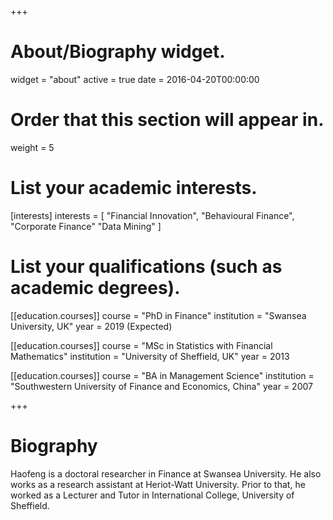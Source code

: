 +++
# About/Biography widget.
widget = "about"
active = true
date = 2016-04-20T00:00:00

# Order that this section will appear in.
weight = 5

# List your academic interests.
[interests]
  interests = [
    "Financial Innovation",
    "Behavioural Finance",
    "Corporate Finance"
    "Data Mining"
  ]

# List your qualifications (such as academic degrees).
[[education.courses]]
  course = "PhD in Finance"
  institution = "Swansea University, UK"
  year = 2019 (Expected)

[[education.courses]]
  course = "MSc in Statistics with Financial Mathematics"
  institution = "University of Sheffield, UK"
  year = 2013

[[education.courses]]
  course = "BA in Management Science"
  institution = "Southwestern University of Finance and Economics, China"
  year = 2007
 
+++

# Biography

Haofeng is a doctoral researcher in Finance at Swansea University. He also works as a research assistant at Heriot-Watt University. Prior to that, he worked as a Lecturer and Tutor in International College, University of Sheffield.

